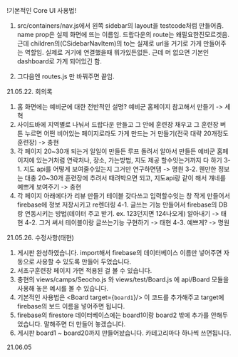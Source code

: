 !기본적인 Core UI 사용법!
1. src/containers/nav.js에서 왼쪽 sidebar의 layout을 testcode처럼 만들어줌.
name prop은 실제 화면에 뜨는 이름임. 드랍다운의 route는 왜필요한진모르겟음.
근데 children의(CSidebarNavItem)의 to는 실제로 url을 거기로 가게 만들어주는 역할임. 실제로 거기에 연결했을때 뭐가있든없든.
근데 머 없으면 기본인 dashboard로 가게 되어있긴 함.

2. 그다음엔 routes.js 만 바꿔주면 끝임.

21.05.22. 회의록
1. 홈 화면에는 예비군에 대한 전반적인 설명? 예비군 홈페이지 참고해서 만들기 -> 세혁
2. 사이드바에 지역별로 나눠서 드랍다운 만들고 그 안에 훈련장 채우고 그 훈련장 버튼 누르면 어떤 비어있는 페이지로라도 가게 만드는 거 만들기(전국 대략 20개정도 훈련장) -> 충현
3. 각 페이지 20~30개 되는거 일일이 만들든 루프 돌려서 알아서 만들든 예비군 홈페이지에 있는거처럼 연락처나, 장소, 가는방법, 지도 제공 할수잇는거까지 다 하기
  3-1. 지도 api를 어떻게 보여줄수있는지 그거만 연구하면댐 -> 명원
  3-2. 웬만한 정보는 대충 20~30개 훈련장에 추려서 때려박으면 되고, 지도api랑 같이 해서 걔네를 예쁘게 보여주기 -> 충현
4. 각 페이지 아래에다가 리뷰 만들기 테이블 갖다쓰고 입력할수잇는 창 작게 만들어서 firebase에 정보 저장시키고 re렌더링
  4-1. 글쓰는 기능 만들어서 firebase의 DB랑 연동시키는 방법(데이터 주고 받기. ex. 123던지면 124나오게) 알아내기 -> 태현
  4-2. 그거 써서 테이블이랑 글쓰는기능 구현하기 -> 태현
  4-3. 예쁘게? -> 명원
  
21.05.26. 수정사항(태현)
1. 게시판 완성하였습니다. import해서 firebase의 데이터베이스 이름만 넣어주면 자동으로 사용할 수 있도록 만들어 두었습니다.
2. 서초구훈련장 페이지 가면 적용된 걸 볼 수 있습니다.
3. 충현의 views/camps/Seocho.js 와 views/test/Board.js 에 api/Board 모듈을 사용해 놓은 예시를 볼 수 있습니다.
4. 기본적인 사용법은 <Board target={`board1`}/> 이 코드를 추가해주고 target에 firebase의 보드 이름을 넣어주면 됩니다.
5. firebase의 firestore 데이터베이스에는 board1이랑 board2 밖에 추가를 안해두었습니다. 말해주면 더 만들어 놓겠습니다.
6. 게시판 board1 ~ board20까지 만들어놨습니다. 카테고리마다 하나씩 쓰면됩니다.

21.06.05 
